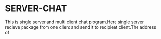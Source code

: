 # SERVER-CHAT
This is single server and multi client chat program.Here single server recieve package from one client and send it to recipient client.The address of 
